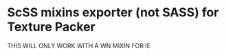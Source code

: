 ScSS mixins exporter (not SASS) for Texture Packer
========================


THIS WILL ONLY WORK WITH A WN MIXIN FOR IE

